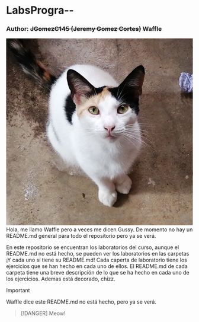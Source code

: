 # LabsProgra--
### Author: ~~JGomezC145 (Jeremy Gomez Cortes)~~ Waffle

![t](gussy.jpg) 
Hola, me llamo Waffle pero a veces me dicen Gussy. De momento no hay un README.md general para todo el repositorio pero ya se verá. 

En este repositorio se encuentran los laboratorios del curso, aunque el README.md no está hecho, se pueden ver los laboratorios en las carpetas ¡Y cada uno sí tiene su README.md! Cada caperta de laboratorio tiene los ejercicios que se han hecho en cada uno de ellos. El README.md de cada carpeta tiene una breve descripción de lo que se ha hecho en cada uno de los ejercicios. Ademas está decorado, chizz. 

> [!IMPORTANT]
> Waffle dice este README.md no está hecho, pero ya se verá.

> [!DANGER]
> Meow!

